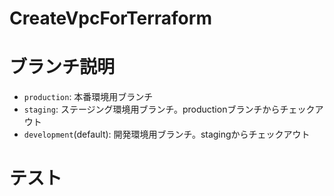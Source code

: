 # CreateVpcForTerraform


# ブランチ説明
- `production`: 本番環境用ブランチ
- `staging`: ステージング環境用ブランチ。productionブランチからチェックアウト
- `development`(default): 開発環境用ブランチ。stagingからチェックアウト

# テスト